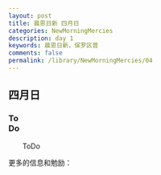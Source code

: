 ```yaml
---
layout: post
title: 晨恩日新 四月日
categories: NewMorningMercies
description: day 1
keywords: 晨恩日新，保罗区普
comments: false
permalink: /library/NewMorningMercies/04
---
```


## 四月日

### To <br> Do


&emsp;&emsp;ToDo


更多的信息和勉励：[]()